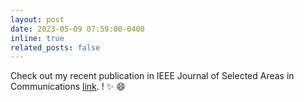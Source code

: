 ```yaml
---
layout: post
date: 2023-05-09 07:59:00-0400
inline: true
related_posts: false
---
```


Check out my recent publication in IEEE Journal of Selected Areas in Communications [link](https://ieeexplore.ieee.org/abstract/document/10122144). ! :sparkles: :smile:
